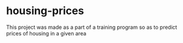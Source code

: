# housing-prices

This project was made as a part of a training program so as to predict prices of housing in a given area
